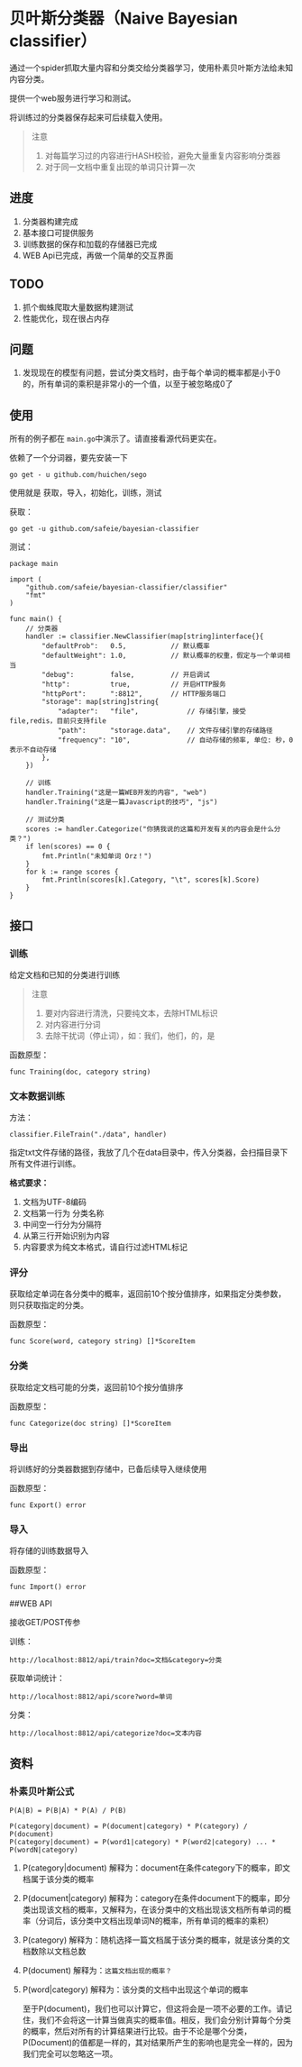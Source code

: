 # 贝叶斯分类器（Naive Bayesian classifier）

通过一个spider抓取大量内容和分类交给分类器学习，使用朴素贝叶斯方法给未知内容分类。

提供一个web服务进行学习和测试。

将训练过的分类器保存起来可后续载入使用。

> 注意
> 
> 1. 对每篇学习过的内容进行HASH校验，避免大量重复内容影响分类器
> 2. 对于同一文档中重复出现的单词只计算一次

## 进度

1. 分类器构建完成
2. 基本接口可提供服务
3. 训练数据的保存和加载的存储器已完成
4. WEB Api已完成，再做一个简单的交互界面

## TODO

1. 抓个蜘蛛爬取大量数据构建测试
2. 性能优化，现在很占内存

## 问题

1. 发现现在的模型有问题，尝试分类文档时，由于每个单词的概率都是小于0的，所有单词的乘积是非常小的一个值，以至于被忽略成0了

## 使用

所有的例子都在 ``main.go``中演示了。请直接看源代码更实在。

依赖了一个分词器，要先安装一下

```
go get - u github.com/huichen/sego
```

使用就是 获取，导入，初始化，训练，测试

获取：

```
go get -u github.com/safeie/bayesian-classifier
```

测试：

```
package main

import (
	"github.com/safeie/bayesian-classifier/classifier"
	"fmt"
)

func main() {
	// 分类器
	handler := classifier.NewClassifier(map[string]interface{}{
		"defaultProb":   0.5,			// 默认概率
		"defaultWeight": 1.0,			// 默认概率的权重，假定与一个单词相当
		"debug":         false,			// 开启调试
		"http":          true,			// 开启HTTP服务
		"httpPort":      ":8812",		// HTTP服务端口
		"storage": map[string]string{
			"adapter":   "file",			// 存储引擎，接受 file,redis，目前只支持file
			"path":      "storage.data",	// 文件存储引擎的存储路径
			"frequency": "10",				// 自动存储的频率, 单位: 秒，0 表示不自动存储
		},
	})

	// 训练
	handler.Training("这是一篇WEB开发的内容", "web")
	handler.Training("这是一篇Javascript的技巧", "js")

	// 测试分类
	scores := handler.Categorize("你猜我说的这篇和开发有关的内容会是什么分类？")
	if len(scores) == 0 {
		fmt.Println("未知单词 Orz！")
	}
	for k := range scores {
		fmt.Println(scores[k].Category, "\t", scores[k].Score)
	}
}
```

## 接口

### 训练

给定文档和已知的分类进行训练

> 注意
>
> 1. 要对内容进行清洗，只要纯文本，去除HTML标识
> 2. 对内容进行分词
> 3. 去除干扰词（停止词），如：我们，他们，的，是


函数原型：

```
func Training(doc, category string) 
```

### 文本数据训练

方法：

```
classifier.FileTrain("./data", handler)
```

指定txt文件存储的路径，我放了几个在data目录中，传入分类器，会扫描目录下所有文件进行训练。

**格式要求：**

1. 文档为UTF-8编码
2. 文档第一行为 分类名称
3. 中间空一行分为分隔符
4. 从第三行开始识别为内容
5. 内容要求为纯文本格式，请自行过滤HTML标记


### 评分

获取给定单词在各分类中的概率，返回前10个按分值排序，如果指定分类参数，则只获取指定的分类。

函数原型：

```
func Score(word, category string) []*ScoreItem
```

### 分类

获取给定文档可能的分类，返回前10个按分值排序

函数原型：

```
func Categorize(doc string) []*ScoreItem
```

### 导出

将训练好的分类器数据到存储中，已备后续导入继续使用

函数原型：

```
func Export() error
```

### 导入

将存储的训练数据导入

函数原型：

```
func Import() error
```

##WEB API

接收GET/POST传参

训练：

```
http://localhost:8812/api/train?doc=文档&category=分类
```

获取单词统计：

```
http://localhost:8812/api/score?word=单词
```

分类：

```
http://localhost:8812/api/categorize?doc=文本内容
```

## 资料

### 朴素贝叶斯公式

```
P(A|B) = P(B|A) * P(A) / P(B)

P(category|document) = P(document|category) * P(category) / P(document)
P(category|document) = P(word1|category) * P(word2|category) ... * P(wordN|category)

```

1. P(category|document) 解释为：document在条件category下的概率，即文档属于该分类的概率
2. P(document|category) 解释为：category在条件document下的概率，即分类出现该文档的概率，又解释为，在该分类中的文档出现该文档所有单词的概率（分词后，该分类中文档出现单词N的概率，所有单词的概率的乘积）
3. P(category) 解释为：随机选择一篇文档属于该分类的概率，就是该分类的文档数除以文档总数
4. P(document) 解释为：``这篇文档出现的概率？``
5. P(word|category) 解释为：该分类的文档中出现这个单词的概率

    至于P(document)，我们也可以计算它，但这将会是一项不必要的工作。请记住，我们不会将这一计算当做真实的概率值。相反，我们会分别计算每个分类的概率，然后对所有的计算结果进行比较。由于不论是哪个分类，P(Document)的值都是一样的，其对结果所产生的影响也是完全一样的，因为我们完全可以忽略这一项。

